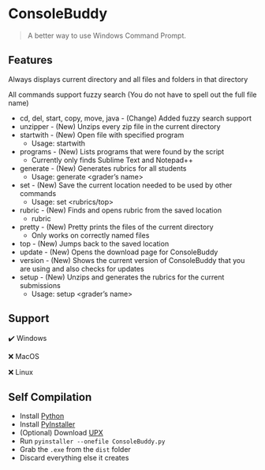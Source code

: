 # ConsoleBuddy

> A better way to use Windows Command Prompt.

## Features
Always displays current directory and all files and folders in that directory

All commands support fuzzy search (You do not have to spell out the full file name)

- cd, del, start, copy, move, java - (Change) Added fuzzy search support
- unzipper - (New) Unzips every zip file in the current directory
- startwith - (New) Open file with specified program
  - Usage: startwith <program> <file>
- programs - (New) Lists programs that were found by the script
  - Currently only finds Sublime Text and Notepad++
- generate - (New) Generates rubrics for all students
  - Usage: generate <assignment> <grader’s name>
- set - (New) Save the current location needed to be used by other commands
  - Usage: set <rubrics/top>
- rubric - (New) Finds and opens rubric from the saved location
  - rubric <file>
- pretty - (New) Pretty prints the files of the current directory
  - Only works on correctly named files
- top - (New) Jumps back to the saved location
- update - (New) Opens the download page for ConsoleBuddy
- version - (New) Shows the current version of ConsoleBuddy that you are using and also checks for updates
- setup - (New) Unzips and generates the rubrics for the current submissions
  - Usage: setup <assignment> <grader’s name>


## Support
✔️ Windows

❌ MacOS

❌ Linux

## Self Compilation
- Install [Python](https://www.python.org/)
- Install [PyInstaller](https://pyinstaller.org/en/stable/)
- (Optional) Download [UPX](https://upx.github.io/)
- Run `pyinstaller --onefile ConsoleBuddy.py`
- Grab the `.exe` from the `dist` folder
- Discard everything else it creates
